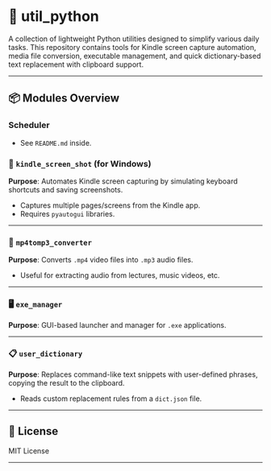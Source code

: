 # 🧰 util_python

A collection of lightweight Python utilities designed to simplify various daily tasks. This repository contains tools for Kindle screen capture automation, media file conversion, executable management, and quick dictionary-based text replacement with clipboard support.

---

## 📦 Modules Overview


### Scheduler
- See `README.md` inside.

### 📸 `kindle_screen_shot` (for Windows)
**Purpose**: Automates Kindle screen capturing by simulating keyboard shortcuts and saving screenshots.

- Captures multiple pages/screens from the Kindle app.
- Requires `pyautogui` libraries.

---

### 🎵 `mp4tomp3_converter`
**Purpose**: Converts `.mp4` video files into `.mp3` audio files.

- Useful for extracting audio from lectures, music videos, etc.

---

### 🖥️ `exe_manager`
**Purpose**: GUI-based launcher and manager for `.exe` applications.


---

### 📋 `user_dictionary`
**Purpose**: Replaces command-like text snippets with user-defined phrases, copying the result to the clipboard.

- Reads custom replacement rules from a `dict.json` file.



---

## 📄 License

MIT License

---




